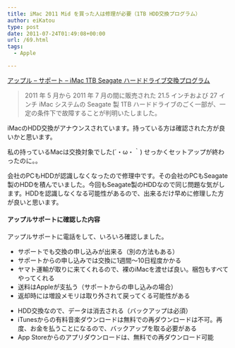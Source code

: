 ```yaml
---
title: iMac 2011 Mid を買った人は修理が必要（1TB HDD交換プログラム）
author: eiKatou
type: post
date: 2011-07-24T01:49:08+00:00
url: /69.html
tags:
  - Apple

---
```

<div class="section">
  <p>
    <a href="http://www.apple.com/jp/support/imac-harddrive/" target="_blank">アップル &#8211; サポート &#8211; iMac 1TB Seagate ハードドライブ交換プログラム</a>
  </p>
  
  <blockquote>
    <p>
      2011 年 5 月から 2011 年 7 月の間に販売された 21.5 インチおよび 27 インチ iMac システムの Seagate 製 1TB ハードドライブのごく一部が、一定の条件下で故障することが判明いたしました。
    </p>
  </blockquote>
  
  <p>
    iMacのHDD交換がアナウンスされています。持っている方は確認された方が良いかと思います。
  </p>
  
  <p>
    私の持っているMacは交換対象でした(´・ω・｀) せっかくセットアップが終わったのに。。
  </p>
  
  <p>
    会社のPCもHDDが認識しなくなったので修理中です。その会社のPCもSeagate製のHDDを積んでいました。今回もSeagate製のHDDなので同じ問題な気がします。HDDを認識しなくなる可能性があるので、出来るだけ早めに修理した方が良いと思います。
  </p>
  
  <h4>
    アップルサポートに確認した内容
  </h4>
  
  <p>
    アップルサポートに電話をして、いろいろ確認しました。
  </p>
  
  <ul>
    <li>
      サポートでも交換の申し込みが出来る（別の方法もある）
    </li>
    <li>
      サポートからの申し込みでは交換に1週間～10日程度かかる
    </li>
    <li>
      ヤマト運輸が取りに来てくれるので、裸のiMacを渡せば良い。梱包もすべてやってくれる
    </li>
    <li>
      送料はAppleが支払う（サポートからの申し込みの場合）
    </li>
    <li>
      返却時には増設メモリは取り外されて戻ってくる可能性がある
    </li>
  </ul>
  
  <ul>
    <li>
      HDD交換なので、データは消去される（バックアップは必須）
    </li>
    <li>
      iTunesからの有料音楽ダウンロードは無料での再ダウンロードは不可。再度、お金を払うことになるので、バックアップを取る必要がある
    </li>
    <li>
      App Storeからのアプリダウンロードは、無料での再ダウンロード可能
    </li>
  </ul>
</div>
